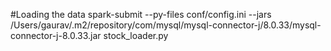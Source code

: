 #Loading the data spark-submit --py-files conf/config.ini --jars /Users/gaurav/.m2/repository/com/mysql/mysql-connector-j/8.0.33/mysql-connector-j-8.0.33.jar stock_loader.py
